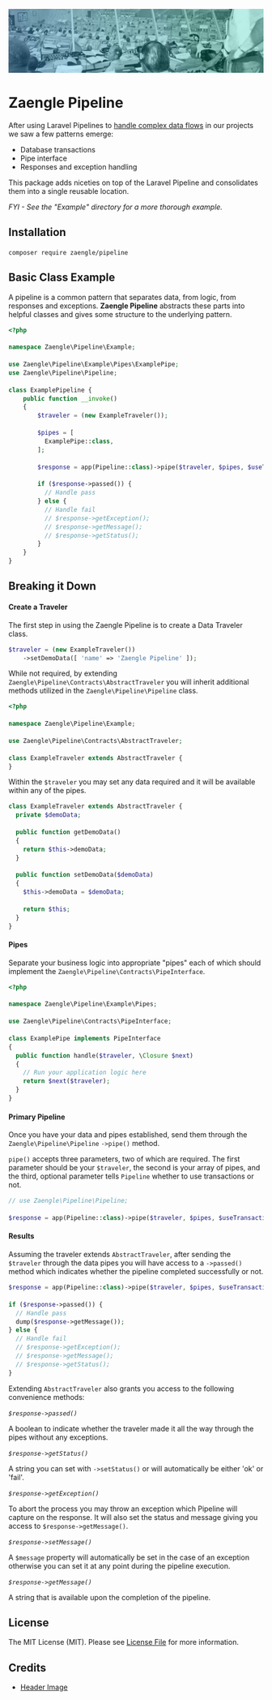 ![apollo launch control](apollo-launch.jpg)
# Zaengle Pipeline
After using Laravel Pipelines to [handle complex data flows](https://zaengle.com/blog/handling-complex-data-flows) in our projects we saw a few patterns emerge:

- Database transactions
- Pipe interface
- Responses and exception handling

This package adds niceties on top of the Laravel Pipeline and consolidates them into a single reusable location.

_FYI - See the "Example" directory for a more thorough example._ 

## Installation
`composer require zaengle/pipeline`

## Basic Class Example

A pipeline is a common pattern that separates data, from logic, from responses and exceptions. **Zaengle Pipeline** abstracts these parts into helpful classes and gives some structure to the underlying pattern. 

```php
<?php

namespace Zaengle\Pipeline\Example;

use Zaengle\Pipeline\Example\Pipes\ExamplePipe;
use Zaengle\Pipeline\Pipeline;

class ExamplePipeline {
    public function __invoke() 
    {
        $traveler = (new ExampleTraveler());
        
        $pipes = [
          ExamplePipe::class,
        ];
    
        $response = app(Pipeline::class)->pipe($traveler, $pipes, $useTransactions = true);
    
        if ($response->passed()) {
          // Handle pass
        } else {
          // Handle fail
          // $response->getException();
          // $response->getMessage();
          // $response->getStatus();
        }
    }
}
```
    
## Breaking it Down

#### Create a Traveler

The first step in using the Zaengle Pipeline is to create a Data Traveler class. 
```php
$traveler = (new ExampleTraveler())
    ->setDemoData([ 'name' => 'Zaengle Pipeline' ]);
```

While not required, by extending `Zaengle\Pipeline\Contracts\AbstractTraveler` you will inherit additional methods utilized in the `Zaengle\Pipeline\Pipeline` class.

```php
<?php

namespace Zaengle\Pipeline\Example;

use Zaengle\Pipeline\Contracts\AbstractTraveler;

class ExampleTraveler extends AbstractTraveler {
}
```

Within the `$traveler` you may set any data required and it will be available within any of the pipes.

```php
class ExampleTraveler extends AbstractTraveler {
  private $demoData;

  public function getDemoData()
  {
    return $this->demoData;
  }

  public function setDemoData($demoData)
  {
    $this->demoData = $demoData;

    return $this;
  }
}
```

#### Pipes

Separate your business logic into appropriate "pipes" each of which should implement the `Zaengle\Pipeline\Contracts\PipeInterface`.

```php
<?php

namespace Zaengle\Pipeline\Example\Pipes;

use Zaengle\Pipeline\Contracts\PipeInterface;

class ExamplePipe implements PipeInterface
{
  public function handle($traveler, \Closure $next)
  {
    // Run your application logic here
    return $next($traveler);
  }
}
```

#### Primary Pipeline
Once you have your data and pipes established, send them through the `Zaengle\Pipeline\Pipeline` `->pipe()` method. 

`pipe()` accepts three parameters, two of which are required. The first parameter should be your `$traveler`, the second is your array of pipes, and the third, optional parameter tells `Pipeline` whether to use transactions or not.

```php
// use Zaengle\Pipeline\Pipeline;

$response = app(Pipeline::class)->pipe($traveler, $pipes, $useTransactions = true);
```

#### Results
Assuming the traveler extends `AbstractTraveler`, after sending the `$traveler` through the data pipes you will have access to a `->passed()` method which indicates whether the pipeline completed successfully or not. 

```php
$response = app(Pipeline::class)->pipe($traveler, $pipes, $useTransactions = true);

if ($response->passed()) {
  // Handle pass
  dump($response->getMessage());
} else {
  // Handle fail
  // $response->getException();
  // $response->getMessage();
  // $response->getStatus();
}
```

Extending `AbstractTraveler` also grants you access to the following convenience methods:

 *`$response->passed()`*
 
A boolean to indicate whether the traveler made it all the way through the pipes without any exceptions.

 *`$response->getStatus()`*
 
A string you can set with `->setStatus()` or will automatically be either 'ok' or 'fail'.

*`$response->getException()`*

To abort the process you may throw an exception which Pipeline will capture on the response. It will also set the status and message giving you access to `$response->getMessage()`.

*`$response->setMessage()`*

A `$message` property will automatically be set in the case of an exception otherwise you can set it at any point during the pipeline execution.

*`$response->getMessage()`*

A string that is available upon the completion of the pipeline.

## License

The MIT License (MIT). Please see [License File](LICENSE.md) for more information.

## Credits

- [Header Image](https://www.flickr.com/photos/nasacommons/4858567220/)
